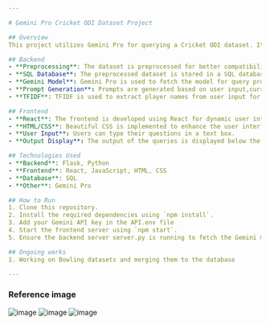 ```yaml
---

# Gemini Pro Cricket ODI Dataset Project

## Overview
This project utilizes Gemini Pro for querying a Cricket ODI dataset. It includes backend preprocessing tasks, SQL database integration, and frontend development for user interaction.

## Backend
- **Preprocessing**: The dataset is preprocessed for better compatibility with Gemini Pro.
- **SQL Database**: The preprocessed dataset is stored in a SQL database for easy access.
- **Gemini Model**: Gemini Pro is used to fetch the model for query processing.
- **Prompt Generation**: Prompts are generated based on user input,currently focusing on batting and batting stats.
- **TFIDF**: TFIDF is used to extract player names from user input for more accurate queries.

## Frontend
- **React**: The frontend is developed using React for dynamic user interaction.
- **HTML/CSS**: Beautiful CSS is implemented to enhance the user interface.
- **User Input**: Users can type their questions in a text box.
- **Output Display**: The output of the queries is displayed below the text box for easy readability.

## Technologies Used
- **Backend**: Flask, Python
- **Frontend**: React, JavaScript, HTML, CSS
- **Database**: SQL
- **Other**: Gemini Pro

## How to Run
1. Clone this repository.
2. Install the required dependencies using `npm install`.
3. Add your Gemini API key in the API.env file
4. Start the frontend server using `npm start`.
5. Ensure the backend server server.py is running to fetch the Gemini model and process queries.

## Ongoing works
1. Working on Bowling datasets and merging them to the database

---
```

### Reference image
![image](https://github.com/edithram23/ODI_Analysis/assets/106003437/f9c98c11-549e-4921-89ce-df344ddb9f9b)
![image](https://github.com/user-attachments/assets/c13779b9-017f-417b-bfc1-3cdaa9e934d9)
![image](https://github.com/user-attachments/assets/c0cdf296-5588-441e-bb07-316d23204eee)
